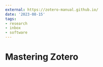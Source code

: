 ```yaml
---
external: https://zotero-manual.github.io/
date: '2023-08-15'
tags:
- research
- inbox
- software
---
```


# Mastering Zotero
